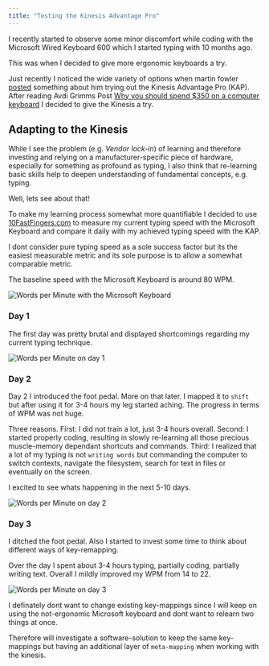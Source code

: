 ```yaml
---
title: "Testing the Kinesis Advantage Pro"
---
```


I recently started to observe some minor discomfort while coding with the
Microsoft Wired Keyboard 600 which I started typing with 10 months ago.

This was when I decided to give more ergonomic keyboards a try.

Just recently I noticed the wide variety of options when martin fowler [posted](https://twitter.com/martinfowler/status/815974878675353600)
something about him trying out the Kinesis Advantage Pro (KAP). After reading
Avdi Grimms Post [Why you should spend $350 on a computer keyboard](http://www.virtuouscode.com/2016/10/06/why-you-should-spend-350-on-a-computer-keyboard/)
I decided to give the Kinesis a try.


## Adapting to the Kinesis

While I see the problem (e.g. *Vendor lock-in*) of learning and therefore investing and
relying on a manufacturer-specific piece of hardware, especially for something as profound
as typing, I also think that re-learning basic skills help to deepen understanding of
fundamental concepts, e.g. typing.

Well, lets see about that!

To make my learning process somewhat more quantifiable I decided to use [10FastFingers.com](https://10fastfingers.com/)
to measure my current typing speed with the Microsoft Keyboard and compare it daily
with my achieved typing speed with the KAP.

I dont consider pure typing speed as a sole success factor but its the easiest
measurable metric and its sole purpose is to allow a somewhat comparable metric.

The baseline speed with the Microsoft Keyboard is around 80 WPM.

![Words per Minute with the Microsoft Keyboard](/images/posts/kap-original.png)

### Day 1

The first day was pretty brutal and displayed shortcomings regarding my current typing
technique.

![Words per Minute on day 1](/images/posts/kap-day1.png)

### Day 2

Day 2 I introduced the foot pedal. More on that later. I mapped it to `shift` but after
using it for 3-4 hours my leg started aching. The progress in terms of WPM was not
huge.

Three reasons. First: I did not train a lot, just 3-4 hours overall. Second: I started
properly coding, resulting in slowly re-learning all those precious muscle-memory
dependant shortcuts and commands. Third: I realized that a lot of my typing is not
`writing words` but commanding the computer to switch contexts, navigate the filesystem,
search for text in files or eventually on the screen.

I excited to see whats happening in the next 5-10 days.

![Words per Minute on day 2](/images/posts/kap-day2.png)

### Day 3

I ditched the foot pedal. Also I started to invest some time to think about
different ways of key-remapping.

Over the day I spent about 3-4 hours typing, partially coding, partially
writing text. Overall I mildly improved my WPM from 14 to 22.

![Words per Minute on day 3](/images/posts/kap-day3.png)

I definately dont want to change existing key-mappings since I will keep on
using the not-ergonomic Microsoft keyboard and dont want to relearn two things
at once.

Therefore will investigate a software-solution to keep the same key-mappings
but having an additional layer of `meta-mapping` when working with the kinesis.

